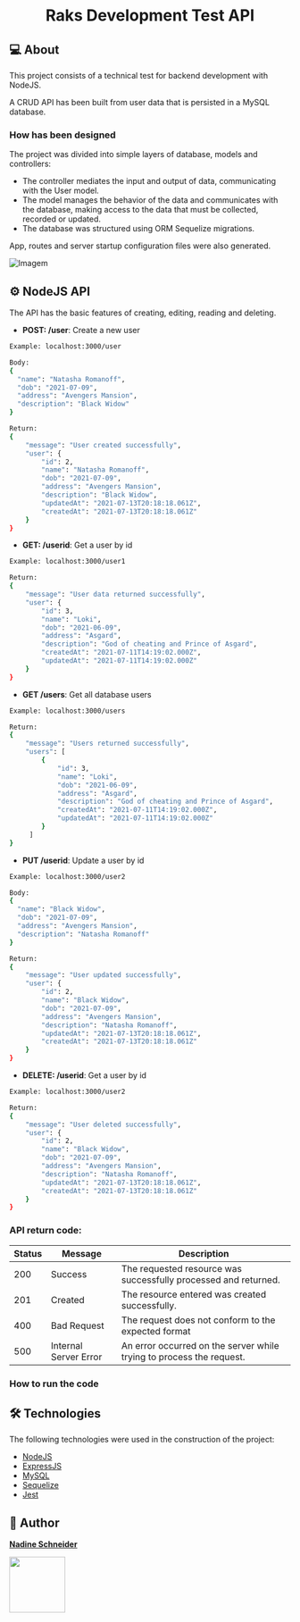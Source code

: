 <h1 align="center">

Raks Development Test API

</h1>

## **:computer: About**
This project consists of a technical test for backend development with NodeJS.

A CRUD API has been built from user data that is persisted in a MySQL database.

### How has been designed 
The project was divided into simple layers of database, models and controllers:

* The controller mediates the input and output of data, communicating with the User model.
* The model manages the behavior of the data and communicates with the database, making access to the data that must be collected, recorded or updated.
* The database was structured using ORM Sequelize migrations.

App, routes and server startup configuration files were also generated.

![Imagem](https://uploaddeimagens.com.br/images/003/333/252/full/teste.jpg?1626205764)

## ⚙️ NodeJS API

The API has the basic features of creating, editing, reading and deleting.

* **POST: /user**: Create a new user 
```bash
Example: localhost:3000/user

Body:
{
  "name": "Natasha Romanoff",
  "dob": "2021-07-09",
  "address": "Avengers Mansion",
  "description": "Black Widow"
}

Return: 
{
    "message": "User created successfully",
    "user": {
        "id": 2,
        "name": "Natasha Romanoff",
        "dob": "2021-07-09",
        "address": "Avengers Mansion",
        "description": "Black Widow",
        "updatedAt": "2021-07-13T20:18:18.061Z",
        "createdAt": "2021-07-13T20:18:18.061Z"
    }
}
```

* **GET: /userid**: Get a user by id
```bash
Example: localhost:3000/user1

Return: 
{
    "message": "User data returned successfully",
    "user": {
        "id": 3,
        "name": "Loki",
        "dob": "2021-06-09",
        "address": "Asgard",
        "description": "God of cheating and Prince of Asgard",
        "createdAt": "2021-07-11T14:19:02.000Z",
        "updatedAt": "2021-07-11T14:19:02.000Z"
    }
}
```

* **GET /users**: Get all database users
```bash
Example: localhost:3000/users

Return: 
{
    "message": "Users returned successfully",
    "users": [
        {
            "id": 3,
            "name": "Loki",
            "dob": "2021-06-09",
            "address": "Asgard",
            "description": "God of cheating and Prince of Asgard",
            "createdAt": "2021-07-11T14:19:02.000Z",
            "updatedAt": "2021-07-11T14:19:02.000Z"
        }
     ]
}
```

* **PUT /userid**: Update a user by id
```bash
Example: localhost:3000/user2

Body:
{
  "name": "Black Widow",
  "dob": "2021-07-09",
  "address": "Avengers Mansion",
  "description": "Natasha Romanoff"
}

Return: 
{
    "message": "User updated successfully",
    "user": {
        "id": 2,
        "name": "Black Widow",
        "dob": "2021-07-09",
        "address": "Avengers Mansion",
        "description": "Natasha Romanoff",
        "updatedAt": "2021-07-13T20:18:18.061Z",
        "createdAt": "2021-07-13T20:18:18.061Z"
    }
}
```

* **DELETE: /userid**: Get a user by id
```bash
Example: localhost:3000/user2

Return: 
{
    "message": "User deleted successfully",
    "user": {
        "id": 2,
        "name": "Black Widow",
        "dob": "2021-07-09",
        "address": "Avengers Mansion",
        "description": "Natasha Romanoff",
        "updatedAt": "2021-07-13T20:18:18.061Z",
        "createdAt": "2021-07-13T20:18:18.061Z"
    }
}
```
### API return code:

Status | Message | Description
------------ | ------------- | -------------
200 | Success | The requested resource was successfully processed and returned.
201 | Created | The resource entered was created successfully.
400 | Bad Request | The request does not conform to the expected format
500 | Internal Server Error | An error occurred on the server while trying to process the request.

### How to run the code



## 🛠 Technologies

The following technologies were used in the construction of the project:

* [NodeJS](https://nodejs.org/en/)
* [ExpressJS](https://expressjs.com/)
* [MySQL](https://www.mysql.com/)
* [Sequelize](https://sequelize.org/)
* [Jest](https://jestjs.io/)

## **:raising_hand: Author**

<a href="https://github.com/Nadine-Schneider" target="_blank">**Nadine Schneider**</a> 

<td align="center"><img src="https://avatars0.githubusercontent.com/u/38010089?s=300&v=4" width="100px;" alt=""/><br /></td>
